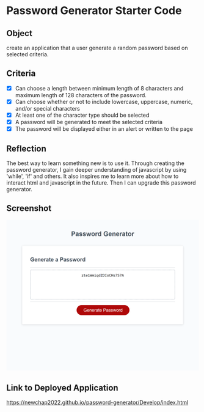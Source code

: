 # Password Generator Starter Code

## Object 
create an application that a user generate a random password based on selected criteria.

## Criteria
- [x] Can choose a length between minimum length of 8 characters and maximum length of 128 characters of the password.
- [x] Can choose whether or not to include lowercase, uppercase, numeric, and/or special characters
- [x] At least one of the character type should be selected
- [x] A password will be generated to meet the selected criteria
- [x] The password will be displayed either in an alert or written to the page 

## Reflection
The best way to learn something new is to use it. Through creating the password generator, I gain deeper understanding of javascript by using 'while', 'if' and others. It also inspires me to learn more about how to interact html and javascript in the future. Then I can upgrade this password generator.

## Screenshot
<img src=".\Develop\images\screenshot.png" alt="Webpage screenshot"/>

## Link to Deployed Application
https://newchap2022.github.io/password-generator/Develop/index.html
